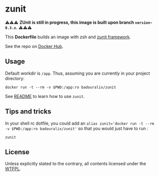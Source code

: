 zunit
=====

⚠️⚠️⚠️  **ZUnit is still in progress, this image is built upon branch `version-0.3.x`.** ⚠️⚠️⚠️

This **Dockerfile** builds an image with zsh and [zunit framework](https://github.com/molovo/zunit).

See the repo on [Docker Hub](https://hub.docker.com/r/badouralix/zunit/).

## Usage

Default workdir is `/app`.
Thus, assuming you are currently in your project directory:

```
docker run -t --rm -v $PWD:/app:ro badouralix/zunit
```

See [README](https://github.com/molovo/zunit/blob/master/README.md) to learn how to use `zunit`.


## Tips and tricks

In your shell rc dotfile, you could add an `alias zunit='docker run -t --rm -v $PWD:/app:ro badouralix/zunit'`
so that you would just have to run :

```
zunit
```


## License

Unless explicitly stated to the contrary, all contents licensed under the [WTFPL](https://github.com/badouralix/dockerfiles/blob/master/LICENSE).

